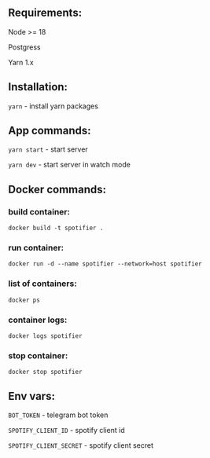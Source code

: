 ## Requirements:

Node >= 18

Postgress

Yarn 1.x

## Installation:

`yarn` - install yarn packages

## App commands:

`yarn start` - start server

`yarn dev` - start server in watch mode

## Docker commands:

### build container:

`docker build -t spotifier .`

### run container:

`docker run -d --name spotifier --network=host spotifier`

### list of containers:

`docker ps`

### container logs:

`docker logs spotifier`

### stop container:

`docker stop spotifier`

## Env vars:

`BOT_TOKEN` - telegram bot token

`SPOTIFY_CLIENT_ID` - spotify client id

`SPOTIFY_CLIENT_SECRET` - spotify client secret

